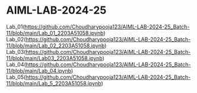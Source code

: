 # AIML-LAB-2024-25
Lab_01(https://github.com/Choudharypooja123/AIML-LAB-2024-25_Batch-11/blob/main/Lab_01_2203A51058.ipynb)
Lab_02(https://github.com/Choudharypooja123/AIML-LAB-2024-25_Batch-11/blob/main/Lab_02_2203A51058.ipynb)
Lab_03(https://github.com/Choudharypooja123/AIML-LAB-2024-25_Batch-11/blob/main/Lab03_2203A51058.ipynb)  
Lab_04(https://github.com/Choudharypooja123/AIML-LAB-2024-25_Batch-11/blob/main/Lab_04.ipynb)       
Lab_05(https://github.com/Choudharypooja123/AIML-LAB-2024-25_Batch-11/blob/main/Lab_5_2203A51058.ipynb)


